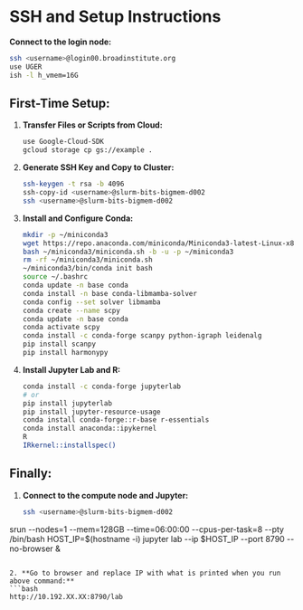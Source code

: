 
# SSH and Setup Instructions

**Connect to the login node:**
```bash
ssh <username>@login00.broadinstitute.org
use UGER
ish -l h_vmem=16G
```

## First-Time Setup:

1. **Transfer Files or Scripts from Cloud:**

   ```bash
   use Google-Cloud-SDK
   gcloud storage cp gs://example .
   ```

2. **Generate SSH Key and Copy to Cluster:**
   ```bash
   ssh-keygen -t rsa -b 4096
   ssh-copy-id <username>@slurm-bits-bigmem-d002
   ssh <username>@slurm-bits-bigmem-d002
   ```

3. **Install and Configure Conda:**
   ```bash
   mkdir -p ~/miniconda3
   wget https://repo.anaconda.com/miniconda/Miniconda3-latest-Linux-x86_64.sh -O ~/miniconda3/miniconda.sh
   bash ~/miniconda3/miniconda.sh -b -u -p ~/miniconda3
   rm -rf ~/miniconda3/miniconda.sh
   ~/miniconda3/bin/conda init bash
   source ~/.bashrc
   conda update -n base conda
   conda install -n base conda-libmamba-solver
   conda config --set solver libmamba
   conda create --name scpy
   conda update -n base conda
   conda activate scpy
   conda install -c conda-forge scanpy python-igraph leidenalg
   pip install scanpy
   pip install harmonypy
   ```

4. **Install Jupyter Lab and R:**
   ```bash
   conda install -c conda-forge jupyterlab
   # or
   pip install jupyterlab
   pip install jupyter-resource-usage
   conda install conda-forge::r-base r-essentials
   conda install anaconda::ipykernel
   R
   IRkernel::installspec()
   ```



   

## Finally:

1. **Connect to the compute node and Jupyter:**
   ```bash
   ssh <username>@slurm-bits-bigmem-d002
 srun --nodes=1  --mem=128GB  --time=06:00:00 --cpus-per-task=8 --pty /bin/bash
HOST_IP=$(hostname -i)
jupyter lab --ip $HOST_IP --port 8790 --no-browser &
   ```

2. **Go to browser and replace IP with what is printed when you run above command:**
   ```bash
   http://10.192.XX.XX:8790/lab
   ```
